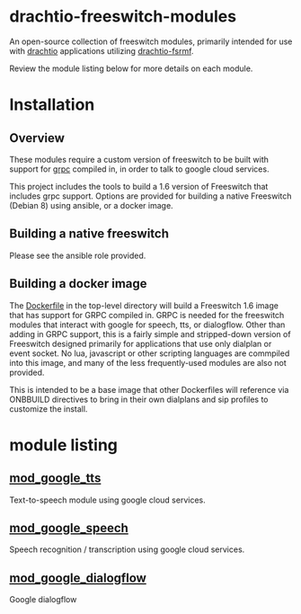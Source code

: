 # drachtio-freeswitch-modules
An open-source collection of freeswitch modules, primarily intended for use with [drachtio](https://drachtio.org) applications utilizing [drachtio-fsrmf](https://www.npmjs.com/package/drachtio-fsmrf).  

Review the module listing below for more details on each module.

# Installation

## Overview
These modules require a custom version of freeswitch to be built with support for [grpc](https://github.com/grpc/grpc) compiled in, in order to talk to google cloud services.  

This project includes the tools to build a 1.6 version of Freeswitch that includes grpc support.  Options are provided for building a native Freeswitch (Debian 8) using ansible, or a docker image.

## Building a native freeswitch
Please see the ansible role provided.

## Building a docker image
The [Dockerfile](./Dockerfile) in the top-level directory will build a Freeswitch 1.6 image that has support for GRPC compiled in.  GRPC is needed for the freeswitch modules that interact with google for speech, tts, or dialogflow.  Other than adding in GRPC support, this is a fairly simple and stripped-down version of Freeswitch designed primarily for applications that use only dialplan or event socket.  No lua, javascript or other scripting languages are commpiled into this image, and many of the less frequently-used modules are also not provided.

This is intended to be a base image that other Dockerfiles will reference via ONBBUILD directives to bring in their own dialplans and sip profiles to customize the install.

# module listing

## [mod_google_tts](modules/mod_google_tts/README.md)
Text-to-speech module using google cloud services.

## [mod_google_speech](modules/mod_google_tts/README.md)
Speech recognition / transcription using google cloud services.

## [mod_google_dialogflow](modules/mod_google_dialogflow/README.md)
Google dialogflow